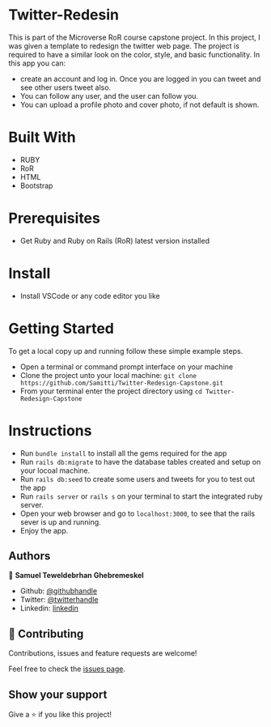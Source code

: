 # Twitter-Redesin 
  This is part of the Microverse RoR course capstone project. In this project, I was given a template to redesign the twitter web page. The project is required to have a similar look on the color, style, and basic functionality. In this app you can:
  - create an account and log in. Once you are logged in you can tweet and see other users tweet also. 
  - You can follow any user, and the user can follow you.
  - You can upload a profile photo and cover photo, if not default is shown. 

# Built With
- RUBY
- RoR 
- HTML
- Bootstrap

# Prerequisites
- Get Ruby and Ruby on Rails (RoR) latest version installed

# Install
- Install VSCode or any code editor you like

# Getting Started

To get a local copy up and running follow these simple example steps.

- Open a terminal or command prompt interface on your machine
- Clone the project unto your local machine: `git clone https://github.com/Samitti/Twitter-Redesign-Capstone.git`
- From your terminal enter the project directory using `cd Twitter-Redesign-Capstone` 

# Instructions

- Run ` bundle install ` to install all the gems required for the app
- Run ` rails db:migrate ` to have the database tables created and setup on your locoal machine.
- Run `rails db:seed` to create some users and tweets for you to test out the app
- Run ` rails server ` or ` rails s ` on your terminal to start the integrated ruby server.
- Open your web browser and go to ` localhost:3000 `, to see that the rails sever is up and running.
- Enjoy the app.



## Authors

👤 **Samuel Teweldebrhan Ghebremeskel**

- Github: [@githubhandle](https://github.com/Samitti)
- Twitter: [@twitterhandle](https://twitter.com/Samuel63734232)
- Linkedin: [linkedin](https://www.linkedin.com/in/samuel-ghebremeskel-29685811a/)

## 🤝 Contributing

Contributions, issues and feature requests are welcome!

Feel free to check the [issues page](https://github.com/Samitti/Twitter-Redesign-Capstone/issues).

## Show your support

Give a ⭐️ if you like this project!
